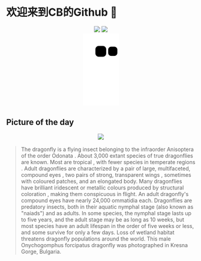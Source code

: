 
# 欢迎来到CB的Github 👋

<div align="center">
  <img height="137px" src="https://github-readme-stats.vercel.app/api?username=SuperCB&show_icons=true&theme=radical" />
  <img height="137px" src="https://github-readme-stats.vercel.app/api/top-langs/?username=SuperCB&hide_title=true&hide_border=true&layout=compact&langs_count=6&text_color=000&icon_color=fff" />
</div>


<div align="center">
    <img src="./contribution-snake/github-contribution-grid-snake.svg" />
</div>



## Picture of the day
<div align="center">
  <img width=400px src="https://upload.wikimedia.org/wikipedia/commons/thumb/6/6f/Small_pincertail_%28Onychogomphus_forcipatus%29_male_Bulgaria.jpg/825px-Small_pincertail_%28Onychogomphus_forcipatus%29_male_Bulgaria.jpg" />
</div>

>The  dragonfly  is a  flying insect  belonging to the infraorder Anisoptera of the order  Odonata . About 3,000 extant species of true dragonflies are known. Most are  tropical , with fewer species in  temperate regions . Adult dragonflies are characterized by a pair of large, multifaceted,  compound eyes , two pairs of strong, transparent  wings , sometimes with coloured patches, and an elongated body. Many dragonflies have brilliant  iridescent  or metallic colours produced by  structural coloration , making them conspicuous in flight. An adult dragonfly's  compound eyes  have nearly 24,000  ommatidia  each. Dragonflies are  predatory  insects, both in their aquatic  nymphal  stage (also known as "naiads") and as adults. In some species, the nymphal stage lasts up to five years, and the adult stage may be as long as 10 weeks, but most species have an adult lifespan in the order of five weeks or less, and some survive for only a few days. Loss of  wetland  habitat threatens dragonfly populations around the world. This male  Onychogomphus forcipatus  dragonfly was photographed in Kresna Gorge, Bulgaria.


